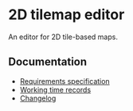 # 2D tilemap editor

An editor for 2D tile-based maps.

## Documentation

* [Requirements specification](./documentation/requirements_specification.md)
* [Working time records](./documentation/working_time_records.md)
* [Changelog](./documentation/changelog.md)